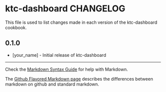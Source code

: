 ktc-dashboard CHANGELOG
=======================

This file is used to list changes made in each version of the ktc-dashboard cookbook.

0.1.0
-----
- [your_name] - Initial release of ktc-dashboard

- - -
Check the [Markdown Syntax Guide](http://daringfireball.net/projects/markdown/syntax) for help with Markdown.

The [Github Flavored Markdown page](http://github.github.com/github-flavored-markdown/) describes the differences between markdown on github and standard markdown.
